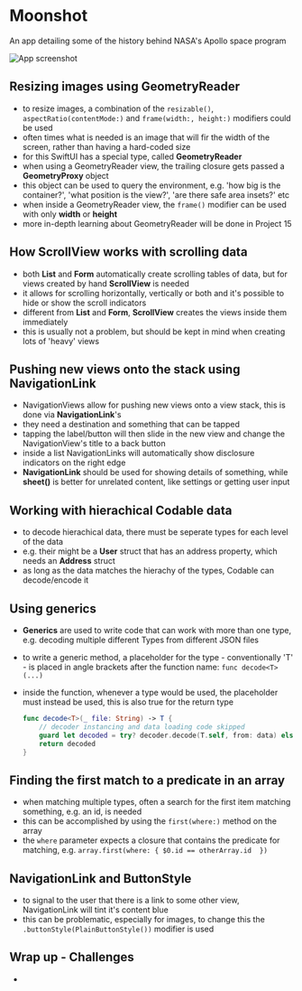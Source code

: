 # Moonshot
An app detailing some of the history behind NASA's Apollo space program

![App screenshot](Moonshot.png)


## Resizing images using GeometryReader
- to resize images, a combination of the `resizable()`, `aspectRatio(contentMode:)` and `frame(width:, height:)` modifiers could be used
- often times what is needed is an image that will fir the width of the screen, rather than having a hard-coded size
- for this SwiftUI has a special type, called **GeometryReader**
- when using a GeometryReader view, the trailing closure gets passed a **GeometryProxy** object
- this object can be used to query the environment, e.g. 'how big is the container?', 'what position is the view?', 'are there safe area insets?' etc
- when inside a GeometryReader view, the `frame()` modifier can be used with only __width__ or __height__
- more in-depth learning about GeometryReader will be done in Project 15

## How ScrollView works with scrolling data
- both __List__ and __Form__ automatically create scrolling tables of data, but for views created by hand **ScrollView** is needed
- it allows for scrolling horizontally, vertically or both and it's possible to hide or show the scroll indicators
- different from __List__ and __Form__, **ScrollView** creates the views inside them immediately
- this is usually not a problem, but should be kept in mind when creating lots of 'heavy' views

## Pushing new views onto the stack using NavigationLink
- NavigationViews allow for pushing new views onto a view stack, this is done via **NavigationLink**'s
- they need a destination and something that can be tapped
- tapping the label/button will then slide in the new view and change the NavigationView's title to a back button
- inside a list NavigationLinks will automatically show disclosure indicators on the right edge
- **NavigationLink** should be used for showing details of something, while **sheet()** is better for unrelated content, like settings or getting user input

## Working with hierachical Codable data
- to decode hierachical data, there must be seperate types for each level of the data
- e.g. their might be a __User__ struct that has an address property, which needs an __Address__ struct
- as long as the data matches the hierachy of the types, Codable can decode/encode it

## Using generics
- **Generics** are used to write code that can work with more than one type, e.g. decoding multiple different Types from different JSON files
- to write a generic method, a placeholder for the type - conventionally 'T' - is placed in angle brackets after the function name: `func decode<T>(...)`
- inside the function, whenever a type would be used, the placeholder must instead be used, this is also true for the return type

    ``` swift
    func decode<T>(_ file: String) -> T {
        // decoder instancing and data loading code skipped
        guard let decoded = try? decoder.decode(T.self, from: data) else { ... }
        return decoded
    }
    ```

## Finding the first match to a predicate in an array
- when matching multiple types, often a search for the first item matching something, e.g. an id, is needed
- this can be accomplished by using the `first(where:)` method on the array
- the `where` parameter expects a closure that contains the predicate for matching, e.g. `array.first(where: { $0.id == otherArray.id  })`

## NavigationLink and ButtonStyle
- to signal to the user that there is a link to some other view, NavigationLink will tint it's content blue
- this can be problematic, especially for images, to change this the `.buttonStyle(PlainButtonStyle())` modifier is used

## Wrap up - Challenges
- 
